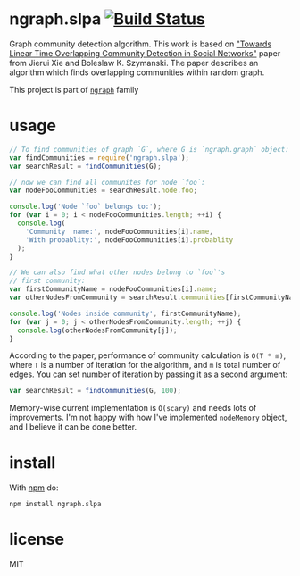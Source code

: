 # ngraph.slpa [![Build Status](https://travis-ci.org/anvaka/ngraph.slpa.svg)](https://travis-ci.org/anvaka/ngraph.slpa)

Graph community detection algorithm. This work is based on ["Towards Linear Time Overlapping Community
Detection in Social Networks"](http://arxiv.org/pdf/1202.2465v1.pdf) paper from
Jierui Xie and Boleslaw K. Szymanski. The paper describes an algorithm which finds
overlapping communities within random graph.

This project is part of [`ngraph`](https://github.com/anvaka/ngraph) family

# usage

``` javascript
// To find communities of graph `G`, where G is `ngraph.graph` object:
var findCommunities = require('ngraph.slpa');
var searchResult = findCommunities(G);

// now we can find all communites for node `foo`:
var nodeFooCommunities = searchResult.node.foo;

console.log('Node `foo` belongs to:');
for (var i = 0; i < nodeFooCommunities.length; ++i) {
  console.log(
    'Community  name:', nodeFooCommunities[i].name,
    'With probablity:', nodeFooCommunities[i].probablity
  );
}

// We can also find what other nodes belong to `foo`'s
// first community:
var firstCommunityName = nodeFooCommunities[i].name;
var otherNodesFromCommunity = searchResult.communities[firstCommunityName];

console.log('Nodes inside community', firstCommunityName);
for (var j = 0; j < otherNodesFromCommunity.length; ++j) {
  console.log(otherNodesFromCommunity[j]);
}
```

According to the paper, performance of community calculation is `O(T * m)`,
where `T` is a number of iteration for the algorithm, and `m` is total number of
edges. You can set number of iteration by passing it as a second argument:

``` javascript
var searchResult = findCommunities(G, 100);
```

Memory-wise current implementation is `O(scary)` and needs lots of improvements.
I'm not happy with how I've implemented `nodeMemory` object, and I believe
it can be done better.

# install

With [npm](https://npmjs.org) do:

```
npm install ngraph.slpa
```

# license

MIT
